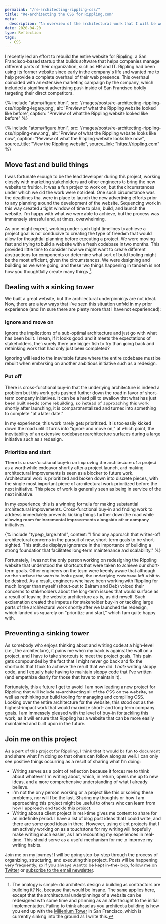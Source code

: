 ```yaml
---
permalink: "/re-architecting-rippling-css/"
title: "Re-architecting the CSS for Rippling.com"
meta:
  description: "An overview of the architectural work that I will be working on with Rippling."
date: 2020-04-20
type: Reflection
tags:
  - CSS
---
```


I recently led an effort to rebuild the entire website for [Rippling](https://rippling.com), a San Francisco-based startup that builds software that helps companies manage different parts of their organization, such as HR and IT. Rippling had been using its former website since early in the company's life and wanted me to help provide a complete overhaul of their web presence. This overhaul coincided with an extensive marketing campaign by the company, which included a significant advertising push inside of San Francisco boldly targeting their direct competitors.

<div class="sideBySide _pull-outside">
  {% include "atoms/figure.html", src: '/images/posts/re-architecting-rippling-css/rippling-legacy.png', alt: 'Preview of what the Rippling website looked like before', caption: "Preview of what the Rippling website looked like before" %}

{% include "atoms/figure.html", src: '/images/posts/re-architecting-rippling-css/rippling-new.png', alt: 'Preview of what the Rippling website looks like now', caption: "Preview of what the Rippling website looks like now", source_title: "View the Rippling website", source_link: "https://rippling.com" %}

</div>

## Move fast and build things

I was fortunate enough to be the lead developer during this project, working closely with marketing stakeholders and other engineers to bring the new website to fruition. It was a fun project to work on, but the circumstances under which we did the work were not ideal. One such circumstance was the deadlines that were in place to launch the new advertising efforts prior to any planning around the development of the website. Sequencing work in this way created a tight window of time to plan, build, and launch the website. I'm happy with what we were able to achieve, but the process was immensely stressful and, at times, overwhelming.

As one might expect, working under such tight timelines to achieve a project goal is not conducive to creating the type of freedom that would allow for thoughtful planning before executing a project. We were moving fast and trying to build a website with a fresh codebase in two months. This provided little time to consider how we might want to create different abstractions for components or determine what sort of build tooling might be the most efficient, given the circumstances. We were designing and building as we were going, and these two things happening in tandem is not how you thoughtfully create many things [^1].

## Dealing with a sinking tower

We built a great website, but the architectural underpinnings are not ideal. Now, there are a few ways that I've seen this situation unfold in my prior experience (and I'm sure there are plenty more that I have not experienced):

### Ignore and move on

Ignore the implications of a sub-optimal architecture and just go with what has been built. I mean, if it looks good, and it meets the expectations of stakeholders, then surely there are bigger fish to fry than going back and rethinking work that had only just been completed?

Ignoring will lead to the inevitable future where the entire codebase must be rebuilt when embarking on another ambitious initiative such as a redesign.

### Put off

There is cross-functional buy-in that the underlying architecture is indeed a problem but this work gets pushed further down the road in favor of short-term company initiatives. It can be a hard pill to swallow that what has just been built needs some rebuilding, so instead of approaching this work shortly after launching, it is compartmentalized and turned into something to complete "at a later date."

In my experience, this work rarely gets prioritized. It is too easily kicked down the road until it turns into "ignore and move on," at which point, the inevitability of an extensive codebase rearchitecture surfaces during a large initiative such as a redesign.

### Prioritize and start

There is cross-functional buy-in on improving the architecture of a project as a worthwhile endeavor shortly after a project launch, and making architectural improvements is seen as a blocker to future work. Architectural work is prioritized and broken down into discrete pieces, with the single most important piece of architectural work prioritized before the next initiative. This piece of work is generally seen as being in service of the next initiative.

In my experience, this is a winning formula for making substantial architectural improvements. Cross-functional buy-in and finding work to address immediately prevents kicking things further down the road while allowing room for incremental improvements alongside other company initiatives.

{% include "type/p_large.html", content: "I find any approach that writes-off architectural concerns in the pursuit of new, short-term goals to be short-sighted. This attitude displays ignorance in the importance of building a strong foundation that facilitates long-term maintenance and scalability." %}

Fortunately, I was not the only person working on redesigning the Rippling website that understood the shortcuts that were taken to achieve our short-term goals. Other engineers on the team were keenly aware that although on the surface the website looks great, the underlying codebase left a bit to be desired. As a result, engineers who have been working with Rippling for much longer than myself (shout-out to Balram and Deb) voiced their concerns to stakeholders about the long-term issues that would surface as a result of leaving the website architecture as-is, as did myself. Such exclamation created the impetus for stakeholder buy-in on tackling large parts of the architectural work shortly after we launched the redesign, which landed us squarely on "prioritize and start," which I am quite happy with.

## Preventing a sinking tower

As somebody who enjoys thinking about and writing code at a high-level (i.e., the architecture), it pains me when my back is against the wall on a project, and I have to take shortcuts to meet the project goals. This pain gets compounded by the fact that I might never go back and fix the shortcuts that I took to achieve the result that we did. I _hate_ writing sloppy code, and I equally hate having to maintain sloppy code that I've written (and empathize dearly for those that have to maintain it).

Fortunately, this a future I get to avoid. I am now leading a new project for Rippling that will include re-architecting all of the CSS on the website, as well as rethinking our build tooling for managing and compiling CSS. Looking over the entire architecture for the website, this stood out as the highest-impact work that would maximize short- and long-term company goals. I am immensely pleased with the level of buy-in for tackling this work, as it will ensure that Rippling has a website that can be more easily maintained and built upon in the future.

## Join me on this project

As a part of this project for Rippling, I think that it would be fun to document and share what I'm doing so that others can follow along as well. I can only see positive things occurring as a result of sharing what I'm doing:

- Writing serves as a point of reflection because it forces me to think about whatever I'm writing about, which, in return, opens me up to new ideas, and a more comprehensive understanding of what I already believe.
- I'm not the only person working on a project like this or solving these problems, nor will I be the last. Sharing my thoughts on how I am approaching this project might be useful to others who can learn from how I approach and tackle this project.
- Writing about a client project in real-time gives me content to share for an indefinite period. I have a list of blog post ideas that I could write, and there are some good ideas in there. However, using client projects that I am actively working on as a touchstone for my writing will hopefully make writing much easier, as I am recounting my experiences in real-time. This should serve as a useful mechanism for me to improve my writing habits.

[//]: <> (TODO: Add link to the RSS feed)

Join me on my journey! I will be going step-by-step through the process of organizing, structuring, and executing this project. Posts will be happening very frequently, so if you always want to be kept in-the-loop, [follow me on Twitter](https://twitter.com/KeenanPayne_) or [subscribe to the email newsletter](#newsletter).

[^1]: The analogy is simple: do architects design a building as contractors are building it? No, because that would be insane. The same applies here, except that the architectural underpinnings of a website can be redesigned with some time and planning as an afterthought to the initial implementation. Failing to think ahead as you architect a building is how you end up with the [Millenium Tower](<https://en.wikipedia.org/wiki/Millennium_Tower_(San_Francisco)>) in San Francisco, which is currently sinking into the ground as I write this.
